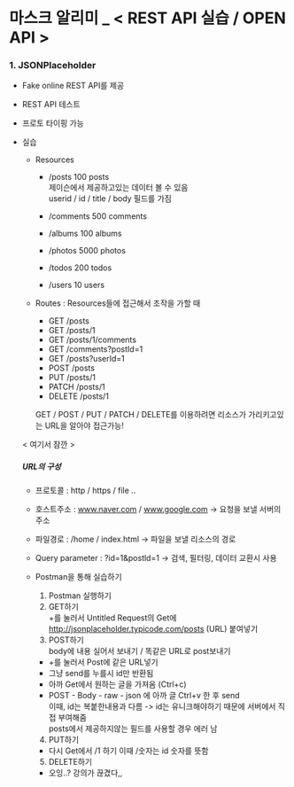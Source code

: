 마스크 알리미 _ < REST API 실습 / OPEN API >
============================================

### 1. JSONPlaceholder
* Fake online REST API를 제공   
* REST API 테스트
* 프로토 타이핑 가능

* 실습
  * Resources
    * /posts	100 posts    
      제이슨에서 제공하고있는 데이터 볼 수 있음   
      userid / id / title / body 필드를 가짐   

    * /comments	500 comments   
    * /albums	100 albums   
    * /photos	5000 photos   
    * /todos	200 todos   
    * /users	10 users

  * Routes : Resources들에 접근해서 조작을 가할 때
    * GET	/posts
    * GET	/posts/1
    * GET	/posts/1/comments
    * GET	/comments?postId=1
    * GET	/posts?userId=1
    * POST	/posts
    * PUT	/posts/1
    * PATCH	/posts/1
    * DELETE	/posts/1
    
    GET / POST / PUT / PATCH / DELETE를 이용하려면 리소스가 가리키고있는 URL을 알아야 접근가능!
   
   < 여기서 잠깐 >
   ##### URL의 구성
    * 프로토콜 : http / https / file ..
    * 호스트주소 : www.naver.com / www.google.com
      -> 요청을 보낼 서버의 주소
    * 파일경로 : /home / index.html
      -> 파일을 보낼 리소스의 경로
    * Query parameter : ?id=1&postld=1
      -> 검색, 필터링, 데이터 교환시 사용
      
  * Postman을 통해 실습하기
    1. Postman 실행하기
    2. GET하기    
      +를 눌러서 Untitled Request의 Get에 http://jsonplaceholder.typicode.com/posts (URL) 붙여넣기
    3. POST하기    
      body에 내용 실어서 보내기 / 똑같은 URL로 post보내기
      - +를 눌러서 Post에 같은 URL넣기
      - 그냥 send를 누를시 id만 반환됨
      - 아까 Get에서 원하는 글을 가져옴 (Ctrl+c)
      - POST - Body - raw - json 에 아까 글 Ctrl+v 한 후 send    
        이때, id는 복붙한내용과 다름 -> id는 유니크해야하기 때문에 서버에서 직접 부여해줌    
        posts에서 제공하지않는 필드를 사용할 경우 에러 남
     4. PUT하기
      - 다시 Get에서 /1 하기
        이때 /숫자는 id 숫자를 뜻함
     5. DELETE하기
      - 오잉..? 강의가 끊겼다,,
        
      
      
